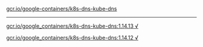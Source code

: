[gcr.io/google-containers/k8s-dns-kube-dns](https://hub.docker.com/r/sqeven/k8s-dns-kube-dns/tags/) 

----
[gcr.io/google_containers/k8s-dns-kube-dns:1.14.13 √](https://hub.docker.com/r/sqeven/k8s-dns-kube-dns/tags/)

[gcr.io/google_containers/k8s-dns-kube-dns:1.14.12 √](https://hub.docker.com/r/sqeven/k8s-dns-kube-dns/tags/)


